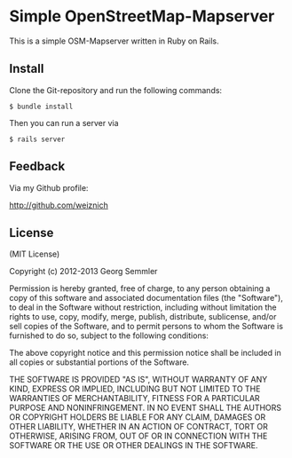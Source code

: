 # Simple OpenStreetMap-Mapserver

This is a simple OSM-Mapserver written in Ruby on Rails.


## Install

Clone the Git-repository and run the following commands:

    $ bundle install

Then you can run a server via

    $ rails server

## Feedback

Via my Github profile:

  http://github.com/weiznich


## License

(MIT License)

Copyright (c) 2012-2013 Georg Semmler

Permission is hereby granted, free of charge, to any person obtaining a copy of this software and associated documentation files (the "Software"), to deal in the Software without restriction, including without limitation the rights to use, copy, modify, merge, publish, distribute, sublicense, and/or sell copies of the Software, and to permit persons to whom the Software is furnished to do so, subject to the following conditions:

The above copyright notice and this permission notice shall be included in all copies or substantial portions of the Software.

THE SOFTWARE IS PROVIDED "AS IS", WITHOUT WARRANTY OF ANY KIND, EXPRESS OR IMPLIED, INCLUDING BUT NOT LIMITED TO THE WARRANTIES OF MERCHANTABILITY, FITNESS FOR A PARTICULAR PURPOSE AND NONINFRINGEMENT. IN NO EVENT SHALL THE AUTHORS OR COPYRIGHT HOLDERS BE LIABLE FOR ANY CLAIM, DAMAGES OR OTHER LIABILITY, WHETHER IN AN ACTION OF CONTRACT, TORT OR OTHERWISE, ARISING FROM, OUT OF OR IN CONNECTION WITH THE SOFTWARE OR THE USE OR OTHER DEALINGS IN THE SOFTWARE.
